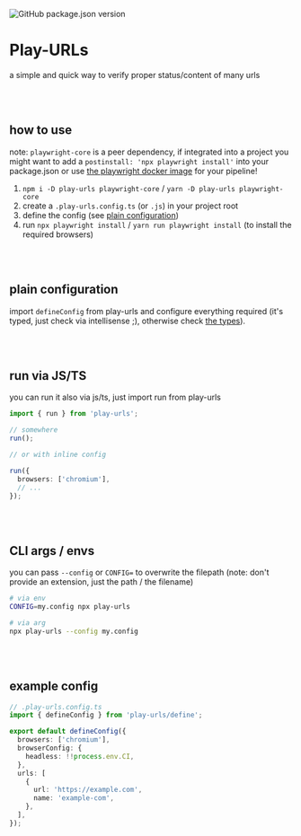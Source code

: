 ![GitHub package.json version](https://img.shields.io/github/package-json/v/steve-py96/play-urls?style=flat-square&color=000000)

# Play-URLs

a simple and quick way to verify proper status/content of many urls

<br />
<br />

## how to use

note: `playwright-core` is a peer dependency, if integrated into a project you might want to add a `postinstall: 'npx playwright install'` into your package.json or use [the playwright docker image](https://playwright.dev/docs/docker) for your pipeline!

1. `npm i -D play-urls playwright-core` / `yarn -D play-urls playwright-core`
2. create a `.play-urls.config.ts` (or `.js`) in your project root
3. define the config (see [plain configuration](#plain-configuration))
4. run `npx playwright install` / `yarn run playwright install` (to install the required browsers)

<br />
<br />

## plain configuration

import `defineConfig` from play-urls and configure everything required (it's typed, just check via intellisense ;), otherwise check [the types](src/types.ts)).

<br />
<br />

## run via JS/TS

you can run it also via js/ts, just import run from play-urls

```ts
import { run } from 'play-urls';

// somewhere
run();

// or with inline config

run({
  browsers: ['chromium'],
  // ...
});
```

<br />
<br />

## CLI args / envs

you can pass `--config` or `CONFIG=` to overwrite the filepath (note: don't provide an extension, just the path / the filename)

```sh
# via env
CONFIG=my.config npx play-urls

# via arg
npx play-urls --config my.config
```

<br />
<br />

## example config

```ts
// .play-urls.config.ts
import { defineConfig } from 'play-urls/define';

export default defineConfig({
  browsers: ['chromium'],
  browserConfig: {
    headless: !!process.env.CI,
  },
  urls: [
    {
      url: 'https://example.com',
      name: 'example-com',
    },
  ],
});
```
